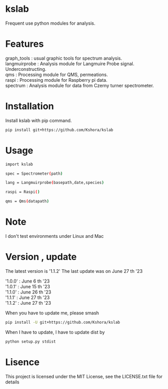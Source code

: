 # kslab
Frequent use python modules for analysis.

# Features
graph_tools : usual graphic tools for spectrum analysis.<br>
langmuirprobe : Analysis module for Langmuire Probe signal. Underconstructing.<br>
qms : Processing module for QMS, permeations.<br>
raspi : Processing module for Raspberry pi data.<br>
spectrum : Analysis module for data from Czerny turner spectrometer.<br>

# Installation
Install kslab with pip command.
```bash
pip install git+https://github.com/Kshora/kslab
```

# Usage
```bash
import kslab

spec = Spectrometer(path)

lang = Langmuirprobe(basepath,date,species)

raspi = Raspi()

qms = Qms(datapath)
```

# Note 
I don't test environments under Linux and Mac

# Version , update
The latest version is '1.1.2'
The last update was on June 27 th '23

'1.0.0' : June 6 th '23<br>
'1.0.1' : June 15 th '23<br>
'1.1.0' : June 26 th '23<br>
'1.1.1' : June 27 th '23<br>
'1.1.2' : June 27 th '23<br>

When you have to update me, please smash
```bash
pip install -U git+https://github.com/Kshora/kslab
```

When I have to update, I have to update dist by 
```bash
python setup.py stdist
```


# Lisence

This project is licensed under the MIT License, see the LICENSE.txt file for details




